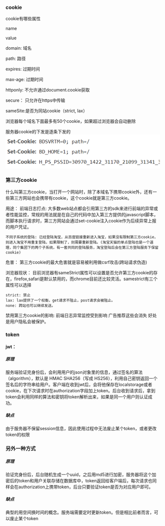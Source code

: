 
### cookie
cookie有哪些属性

name

value

domain: 域名

path: 路径

expires: 过期时间

max-age: 过期时间

httponly: 不允许通过document.cookie获取

secure： 只允许在https中传输

sameSite:是否为同站cookie（strict, lax）


浏览器每个域名下面最多有50个cookie，如果超过浏览器会自动删除



服务器cookie的下发是逐条下发的
![](../../imgs/cookie.png)

### 第三方cookie
什么叫第三方cookie，当打开一个网站时，除了本域名下携带cookie外，还有一些第三方网站也会携带有cookie，这个cookie就是第三方cookie。

用途：
    前端日志打点: 大多数web站点都会引用第三方的sdk来进行前端的异常或者性能监控，常规的用法就是在自己的代码中加入第三方提供的javascript脚本，而脚本执行请求时，第三方网站会通过set-cookie注入cookie作为后续异常上报的用户凭证。
    
    不同子系统的登陆: 已经登陆淘宝，从百度链接重新进入淘宝，如果没有限制第三方cookie，则进入淘宝不用重复登陆，如果限制了，则需要重新登陆。(淘宝天猫的单点登陆也是一个道理，同个集团下的两个子系统，有一套共同的登陆服务，淘宝登陆后会在第三方登陆服务下保留cookie)

危害：
    第三方cookie的最大危害就是容易被利用做csrf攻击(跨站请求伪造)

浏览器现状：
    目前浏览器有sameStrict属性可以设置是否允许第三方cookie的存在，firefox,safari是默认禁用的，而chrome目前还比较灵活。samestrict有三个属性可以选择

    strict: 禁止
    lax: lax提供了一个权衡，get请求不阻止，post请求会被阻止。
    none: 跨站也可以继续发送。

禁用第三方cookie的影响:
    前端日志异常监控受到影响
    广告推荐这些会消失
    好处是用户隐私会被保护。
    
### token

#### jwt： 
##### 原理
服务端验证完身份后，会利用用户的json对象里的信息，通过签名的算法（algorithm），默认是 HMAC SHA256（写成 HS256），利用自己密钥返回一个签名后的字符串给用户。客户端在收到jwt后，会将他保存在localstorage或者cookie，在下次请求时在authorization字段加上token。后台收到请求后，拿到token会利用同样的算法和密钥将token解析出来，如果是同一个用户则认证成功。
##### 缺点
由于服务器不保留session信息，因此使用过程中无法废止某个token，或者更改token的权限

### 另外一种方式
##### 原理
验证完身份后，后台随机生成一个uuid，之后用md5进行加密，服务器将这个加密后的token和用户关联存储在数据库中，token返回给客户端后，每次请求也同样会在authorization上携带token，后台只要验证token是否为对应用户即可。

##### 缺点
典型的用空间换时间的概念。服务端需要定时更新token。但是相比前者而言，可以废止某个token


    